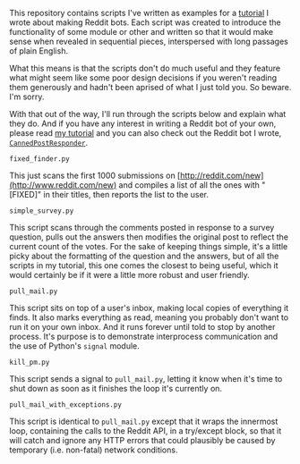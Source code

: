 This repository contains scripts I've written as examples for a [tutorial](http://www.nonbird.com/rbb_article/redditbottutorial.html) I wrote about making Reddit bots.  Each script was created to introduce the functionality of some module or other and written so that it would make sense when revealed in sequential pieces, interspersed with long passages of plain English.

What this means is that the scripts don't do much useful and they feature what might seem like some poor design decisions if you weren't reading them generously and hadn't been aprised of what I just told you.  So beware.  I'm sorry.

With that out of the way, I'll run through the scripts below and explain what they do.  And if you have any interest in writing a Reddit bot of your own, please read [my tutorial](http://www.nonbird.com/rbb_article/redditbottutorial.html) and you can also check out the Reddit bot I wrote, [`CannedPostResponder`](https://github.com/getchar/cannedpostresponder).

`fixed_finder.py`

This just scans the first 1000 submissions on [http://reddit.com/new](http://www.reddit.com/new) and compiles a list of all the ones with "[FIXED]" in their titles, then reports the list to the user.

`simple_survey.py`

This script scans through the comments posted in response to a survey question, pulls out the answers then modifies the original post to reflect the current count of the votes.  For the sake of keeping things simple, it's a little picky about the formatting of the question and the answers, but of all the scripts in my tutorial, this one comes the closest to being useful, which it would certainly be if it were a little more robust and user friendly.

`pull_mail.py`

This script sits on top of a user's inbox, making local copies of everything it finds.  It also marks everything as read, meaning you probably don't want to run it on your own inbox.  And it runs forever until told to stop by another process.  It's purpose is to demonstrate interprocess communication and the use of Python's `signal` module.

`kill_pm.py`

This script sends a signal to `pull_mail.py`, letting it know when it's time to shut down as soon as it finishes the loop it's currently on.  

`pull_mail_with_exceptions.py`

This script is identical to `pull_mail.py` except that it wraps the innermost loop, containing the calls to the Reddit API, in a try/except block, so that it will catch and ignore any HTTP errors that could plausibly be caused by temporary (i.e. non-fatal) network conditions.